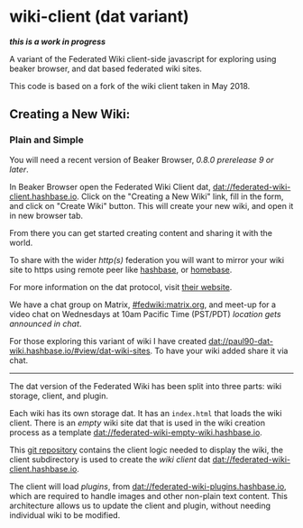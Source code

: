 # wiki-client (dat variant)

__*this is a work in progress*__

A variant of the Federated Wiki client-side javascript for exploring using beaker browser, and dat based federated wiki sites.

This code is based on a fork of the wiki client taken in May 2018.

## Creating a New Wiki:

### Plain and Simple

You will need a recent version of Beaker Browser, *0.8.0 prerelease 9 or later*.

In Beaker Browser open the Federated Wiki Client dat, [dat://federated-wiki-client.hashbase.io](dat://federated-wiki-client.hashbase.io). Click on the "Creating a New Wiki" link, fill in the form, and click on "Create Wiki" button. This will create your new wiki, and open it in new browser tab.

From there you can get started creating content and sharing it with the world.

To share with the wider *http(s)* federation you will want to mirror your wiki site to https using remote peer like [hashbase](https://hashbase.io), or [homebase](https://github.com/beakerbrowser/homebase).

For more information on the dat protocol, visit [their website](https://datproject.org/).

We have a chat group on Matrix, [#fedwiki:matrix.org](https://matrix.to/#/#fedwiki:matrix.org), and meet-up for a video chat on Wednesdays at 10am Pacific Time (PST/PDT) *location gets announced in chat*.

For those exploring this variant of wiki I have created  [dat://paul90-dat-wiki.hashbase.io/#view/dat-wiki-sites](dat://paul90-dat-wiki.hashbase.io/#view/dat-wiki-sites). To have your wiki added share it via chat.

---

The dat version of the Federated Wiki has been split into three parts: wiki storage, client, and plugin.

Each wiki has its own storage dat. It has an `index.html` that loads the wiki client. There is an *empty* wiki site dat that is used in the wiki creation process as a template [dat://federated-wiki-empty-wiki.hashbase.io](dat://federated-wiki-empty-wiki.hashbase.io).

This [git repository](https://github.com/paul90/wiki-client-dat-variant) contains the client logic needed to display the wiki, the client subdirectory is used to create the *wiki client* dat [dat://federated-wiki-client.hashbase.io](dat://federated-wiki-client.hashbase.io).

The client will load *plugins*, from [dat://federated-wiki-plugins.hashbase.io](dat://federated-wiki-plugins.hashbase.io), which are required to handle images and other non-plain text content. This architecture allows us to update the client and plugin, without needing individual wiki to be modified.
